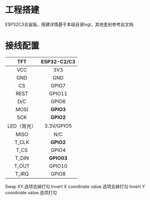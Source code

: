 # 工程搭建

ESP32C3合宙版，搭建详情基于本级目录lvgl，其他差别参考此文档



# 接线配置

|     TFT     | ESP32-C2/C3 |
| :---------: | :---------: |
|     VCC     |     3V3     |
|     GND     |     GND     |
|     CS      |    GPIO7    |
|    REST     |   GPIO11    |
|     D/C     |    GPIO6    |
|    MOSI     |  **GPIO3**  |
|     SCK     |  **GPIO2**  |
| LED（背光） | 3.3V/GPIO5  |
|    MISO     |     N/C     |
|    T_CLK    |  **GPIO2**  |
|    T_CS     |    GPIO4    |
|    T_DIN    | **GPIO03**  |
|    T_OUT    |   GPIO10    |
|    T_IRQ    |    GPIO8    |

Swap XY.选项去掉打勾	Invert X coordinate value.选项去掉打勾	Invert Y coordinate value.选项打勾

